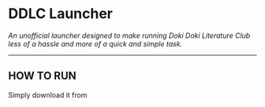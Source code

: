 # DDLC Launcher

*An unofficial launcher designed to make running Doki Doki Literature Club less of a hassle and more of a quick and simple task.*

---

## HOW TO RUN
Simply download it from 
